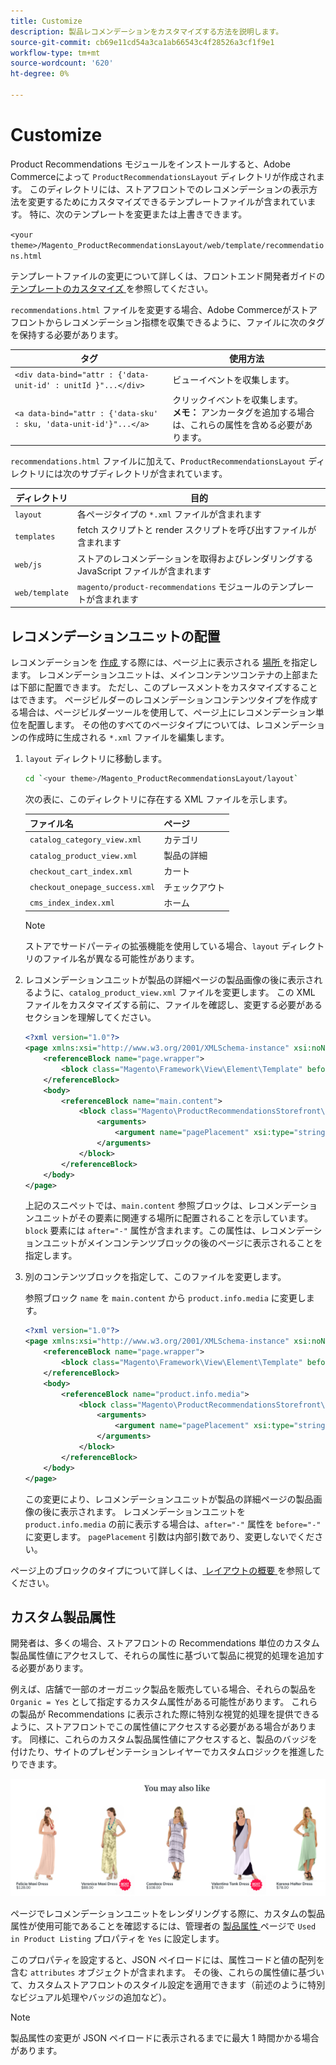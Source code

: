 ```yaml
---
title: Customize
description: 製品レコメンデーションをカスタマイズする方法を説明します。
source-git-commit: cb69e11cd54a3ca1ab66543c4f28526a3cf1f9e1
workflow-type: tm+mt
source-wordcount: '620'
ht-degree: 0%

---
```


# Customize

Product Recommendations モジュールをインストールすると、Adobe Commerceによって `ProductRecommendationsLayout` ディレクトリが作成されます。 このディレクトリには、ストアフロントでのレコメンデーションの表示方法を変更するためにカスタマイズできるテンプレートファイルが含まれています。 特に、次のテンプレートを変更または上書きできます。

`<your theme>/Magento_ProductRecommendationsLayout/web/template/recommendations.html`

テンプレートファイルの変更について詳しくは、フロントエンド開発者ガイドの [ テンプレートのカスタマイズ ](https://developer.adobe.com/commerce/frontend-core/guide/templates/walkthrough/) を参照してください。

`recommendations.html` ファイルを変更する場合、Adobe Commerceがストアフロントからレコメンデーション指標を収集できるように、ファイルに次のタグを保持する必要があります。

| タグ | 使用方法 |
|---|---|
| `<div data-bind="attr : {'data-unit-id' : unitId }"...</div>` | ビューイベントを収集します。 |
| `<a data-bind="attr : {'data-sku' : sku, 'data-unit-id'}"...</a>` | クリックイベントを収集します。 <br/>**メモ：** アンカータグを追加する場合は、これらの属性を含める必要があります。 |

`recommendations.html` ファイルに加えて、`ProductRecommendationsLayout` ディレクトリには次のサブディレクトリが含まれています。

| ディレクトリ | 目的 |
|---|---|
| `layout` | 各ページタイプの `*.xml` ファイルが含まれます |
| `templates` | fetch スクリプトと render スクリプトを呼び出すファイルが含まれます |
| `web/js` | ストアのレコメンデーションを取得およびレンダリングするJavaScript ファイルが含まれます |
| `web/template` | `magento/product-recommendations` モジュールのテンプレートが含まれます |

## レコメンデーションユニットの配置

レコメンデーションを [ 作成 ](create.md) する際には、ページ上に表示される [ 場所 ](placement.md) を指定します。 レコメンデーションユニットは、メインコンテンツコンテナの上部または下部に配置できます。 ただし、このプレースメントをカスタマイズすることはできます。 ページビルダーのレコメンデーションコンテンツタイプを作成する場合は、ページビルダーツールを使用して、ページ上にレコメンデーション単位を配置します。 その他のすべてのページタイプについては、レコメンデーションの作成時に生成される `*.xml` ファイルを編集します。

1. `layout` ディレクトリに移動します。

   ```bash
   cd `<your theme>/Magento_ProductRecommendationsLayout/layout`
   ```

   次の表に、このディレクトリに存在する XML ファイルを示します。

   | ファイル名 | ページ |
   |---|---|
   | `catalog_category_view.xml` | カテゴリ |
   | `catalog_product_view.xml` | 製品の詳細 |
   | `checkout_cart_index.xml` | カート |
   | `checkout_onepage_success.xml` | チェックアウト |
   | `cms_index_index.xml` | ホーム |

   >[!NOTE]
   >
   >ストアでサードパーティの拡張機能を使用している場合、`layout` ディレクトリのファイル名が異なる可能性があります。

1. レコメンデーションユニットが製品の詳細ページの製品画像の後に表示されるように、`catalog_product_view.xml` ファイルを変更します。 この XML ファイルをカスタマイズする前に、ファイルを確認し、変更する必要があるセクションを理解してください。

   ```xml
   <?xml version="1.0"?>
   <page xmlns:xsi="http://www.w3.org/2001/XMLSchema-instance" xsi:noNamespaceSchemaLocation="urn:magento:framework:View/Layout/etc/page_configuration.xsd">
       <referenceBlock name="page.wrapper">
           <block class="Magento\Framework\View\Element\Template" before="-" name="product_recommendations_fetcher" template="Magento_ProductRecommendationsStorefront::fetcher.phtml" />
       </referenceBlock>
       <body>
           <referenceBlock name="main.content">
               <block class="Magento\ProductRecommendationsStorefront\Block\Renderer" after="-" name="product_recommendations_product_below_content" template="Magento_ProductRecommendationsStorefront::renderer.phtml">
                   <arguments>
                       <argument name="pagePlacement" xsi:type="string">below-main-content</argument>
                   </arguments>
               </block>
           </referenceBlock>
       </body>
   </page>
   ```

   上記のスニペットでは、`main.content` 参照ブロックは、レコメンデーションユニットがその要素に関連する場所に配置されることを示しています。 `block` 要素には `after="-"` 属性が含まれます。この属性は、レコメンデーションユニットがメインコンテンツブロックの後のページに表示されることを指定します。

1. 別のコンテンツブロックを指定して、このファイルを変更します。

   参照ブロック `name` を `main.content` から `product.info.media` に変更します。

   ```xml
   <?xml version="1.0"?>
   <page xmlns:xsi="http://www.w3.org/2001/XMLSchema-instance" xsi:noNamespaceSchemaLocation="urn:magento:framework:View/Layout/etc/page_configuration.xsd">
       <referenceBlock name="page.wrapper">
           <block class="Magento\Framework\View\Element\Template" before="-" name="product_recommendations_fetcher" template="Magento_ProductRecommendationsStorefront::fetcher.phtml" />
       </referenceBlock>
       <body>
           <referenceBlock name="product.info.media">
               <block class="Magento\ProductRecommendationsStorefront\Block\Renderer" after="-" name="product_recommendations_product_below_content" template="Magento_ProductRecommendationsStorefront::renderer.phtml">
                   <arguments>
                       <argument name="pagePlacement" xsi:type="string">below-main-content</argument>
                   </arguments>
               </block>
           </referenceBlock>
       </body>
   </page>
   ```

   この変更により、レコメンデーションユニットが製品の詳細ページの製品画像の後に表示されます。 レコメンデーションユニットを `product.info.media` の前に表示する場合は、`after="-"` 属性を `before="-"` に変更します。 `pagePlacement` 引数は内部引数であり、変更しないでください。

ページ上のブロックのタイプについて詳しくは、[ レイアウトの概要 ](https://developer.adobe.com/commerce/frontend-core/guide/layouts/) を参照してください。

## カスタム製品属性

開発者は、多くの場合、ストアフロントの Recommendations 単位のカスタム製品属性値にアクセスして、それらの属性に基づいて製品に視覚的処理を追加する必要があります。

例えば、店舗で一部のオーガニック製品を販売している場合、それらの製品を `Organic = Yes` として指定するカスタム属性がある可能性があります。 これらの製品が Recommendations に表示された際に特別な視覚的処理を提供できるように、ストアフロントでこの属性値にアクセスする必要がある場合があります。 同様に、これらのカスタム製品属性値にアクセスすると、製品のバッジを付けたり、サイトのプレゼンテーションレイヤーでカスタムロジックを推進したりできます。

![ バッジを追加 ](assets/unit-custom.png)

ページでレコメンデーションユニットをレンダリングする際に、カスタムの製品属性が使用可能であることを確認するには、管理者の [ 製品属性 ](https://experienceleague.adobe.com/docs/commerce-admin/catalog/product-attributes/create/attribute-product-create.html) ページで `Used in Product Listing` プロパティを `Yes` に設定します。

このプロパティを設定すると、JSON ペイロードには、属性コードと値の配列を含む `attributes` オブジェクトが含まれます。 その後、これらの属性値に基づいて、カスタムストアフロントのスタイル設定を適用できます（前述のように特別なビジュアル処理やバッジの追加など）。

>[!NOTE]
>
>製品属性の変更が JSON ペイロードに表示されるまでに最大 1 時間かかる場合があります。
